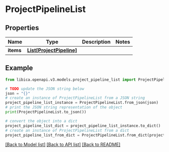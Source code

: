 # ProjectPipelineList


## Properties

Name | Type | Description | Notes
------------ | ------------- | ------------- | -------------
**items** | [**List[ProjectPipeline]**](ProjectPipeline.md) |  | 

## Example

```python
from libica.openapi.v3.models.project_pipeline_list import ProjectPipelineList

# TODO update the JSON string below
json = "{}"
# create an instance of ProjectPipelineList from a JSON string
project_pipeline_list_instance = ProjectPipelineList.from_json(json)
# print the JSON string representation of the object
print(ProjectPipelineList.to_json())

# convert the object into a dict
project_pipeline_list_dict = project_pipeline_list_instance.to_dict()
# create an instance of ProjectPipelineList from a dict
project_pipeline_list_from_dict = ProjectPipelineList.from_dict(project_pipeline_list_dict)
```
[[Back to Model list]](../README.md#documentation-for-models) [[Back to API list]](../README.md#documentation-for-api-endpoints) [[Back to README]](../README.md)


